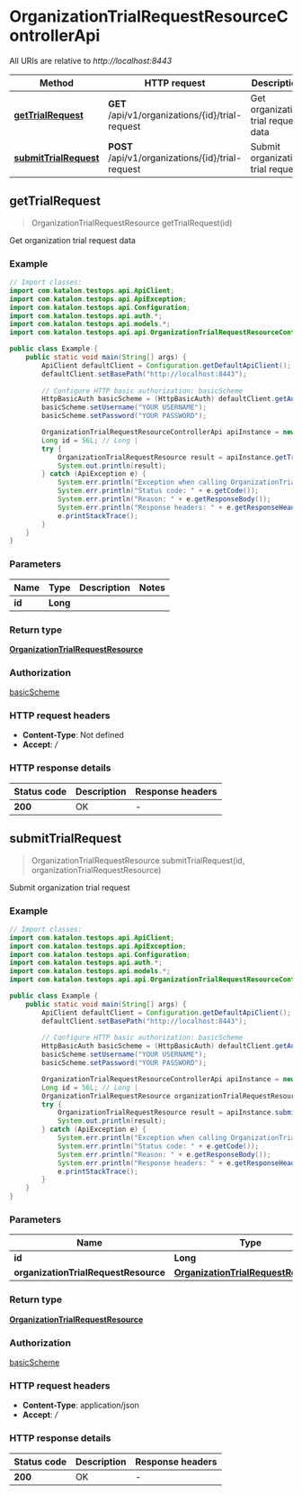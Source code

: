 # OrganizationTrialRequestResourceControllerApi

All URIs are relative to *http://localhost:8443*

Method | HTTP request | Description
------------- | ------------- | -------------
[**getTrialRequest**](OrganizationTrialRequestResourceControllerApi.md#getTrialRequest) | **GET** /api/v1/organizations/{id}/trial-request | Get organization trial request data
[**submitTrialRequest**](OrganizationTrialRequestResourceControllerApi.md#submitTrialRequest) | **POST** /api/v1/organizations/{id}/trial-request | Submit organization trial request



## getTrialRequest

> OrganizationTrialRequestResource getTrialRequest(id)

Get organization trial request data

### Example

```java
// Import classes:
import com.katalon.testops.api.ApiClient;
import com.katalon.testops.api.ApiException;
import com.katalon.testops.api.Configuration;
import com.katalon.testops.api.auth.*;
import com.katalon.testops.api.models.*;
import com.katalon.testops.api.api.OrganizationTrialRequestResourceControllerApi;

public class Example {
    public static void main(String[] args) {
        ApiClient defaultClient = Configuration.getDefaultApiClient();
        defaultClient.setBasePath("http://localhost:8443");
        
        // Configure HTTP basic authorization: basicScheme
        HttpBasicAuth basicScheme = (HttpBasicAuth) defaultClient.getAuthentication("basicScheme");
        basicScheme.setUsername("YOUR USERNAME");
        basicScheme.setPassword("YOUR PASSWORD");

        OrganizationTrialRequestResourceControllerApi apiInstance = new OrganizationTrialRequestResourceControllerApi(defaultClient);
        Long id = 56L; // Long | 
        try {
            OrganizationTrialRequestResource result = apiInstance.getTrialRequest(id);
            System.out.println(result);
        } catch (ApiException e) {
            System.err.println("Exception when calling OrganizationTrialRequestResourceControllerApi#getTrialRequest");
            System.err.println("Status code: " + e.getCode());
            System.err.println("Reason: " + e.getResponseBody());
            System.err.println("Response headers: " + e.getResponseHeaders());
            e.printStackTrace();
        }
    }
}
```

### Parameters


Name | Type | Description  | Notes
------------- | ------------- | ------------- | -------------
 **id** | **Long**|  |

### Return type

[**OrganizationTrialRequestResource**](OrganizationTrialRequestResource.md)

### Authorization

[basicScheme](../README.md#basicScheme)

### HTTP request headers

- **Content-Type**: Not defined
- **Accept**: */*

### HTTP response details
| Status code | Description | Response headers |
|-------------|-------------|------------------|
| **200** | OK |  -  |


## submitTrialRequest

> OrganizationTrialRequestResource submitTrialRequest(id, organizationTrialRequestResource)

Submit organization trial request

### Example

```java
// Import classes:
import com.katalon.testops.api.ApiClient;
import com.katalon.testops.api.ApiException;
import com.katalon.testops.api.Configuration;
import com.katalon.testops.api.auth.*;
import com.katalon.testops.api.models.*;
import com.katalon.testops.api.api.OrganizationTrialRequestResourceControllerApi;

public class Example {
    public static void main(String[] args) {
        ApiClient defaultClient = Configuration.getDefaultApiClient();
        defaultClient.setBasePath("http://localhost:8443");
        
        // Configure HTTP basic authorization: basicScheme
        HttpBasicAuth basicScheme = (HttpBasicAuth) defaultClient.getAuthentication("basicScheme");
        basicScheme.setUsername("YOUR USERNAME");
        basicScheme.setPassword("YOUR PASSWORD");

        OrganizationTrialRequestResourceControllerApi apiInstance = new OrganizationTrialRequestResourceControllerApi(defaultClient);
        Long id = 56L; // Long | 
        OrganizationTrialRequestResource organizationTrialRequestResource = new OrganizationTrialRequestResource(); // OrganizationTrialRequestResource | 
        try {
            OrganizationTrialRequestResource result = apiInstance.submitTrialRequest(id, organizationTrialRequestResource);
            System.out.println(result);
        } catch (ApiException e) {
            System.err.println("Exception when calling OrganizationTrialRequestResourceControllerApi#submitTrialRequest");
            System.err.println("Status code: " + e.getCode());
            System.err.println("Reason: " + e.getResponseBody());
            System.err.println("Response headers: " + e.getResponseHeaders());
            e.printStackTrace();
        }
    }
}
```

### Parameters


Name | Type | Description  | Notes
------------- | ------------- | ------------- | -------------
 **id** | **Long**|  |
 **organizationTrialRequestResource** | [**OrganizationTrialRequestResource**](OrganizationTrialRequestResource.md)|  |

### Return type

[**OrganizationTrialRequestResource**](OrganizationTrialRequestResource.md)

### Authorization

[basicScheme](../README.md#basicScheme)

### HTTP request headers

- **Content-Type**: application/json
- **Accept**: */*

### HTTP response details
| Status code | Description | Response headers |
|-------------|-------------|------------------|
| **200** | OK |  -  |

